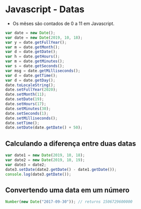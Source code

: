 # Javascript - Datas

- Os mêses são contados de 0 a 11 em Javascript.

~~~javascript
var date = new Date();              
var date = new Date(2019, 10, 18);  
var y = date.getFullYear();         
var m = date.getMonth();            
var d = date.getDate();             
var h = date.getHours();            
var m = date.getMinutes();          
var s = date.getSeconds();          
var msg = date.getMilliseconds();   
var d = date.getTime();             
var d = date.getDay();              
date.toLocaleString();              
date.setFullYear(2020);             
date.setMonth(11);                  
date.setDate(19);                   
date.setHours(17);                  
date.setMinutes(30);                
date.setSeconds(1);                 
date.setMilliseconds();             
date.setTime();                     
date.setDate(date.getDate() + 50);  
~~~

## Calculando a diferença entre duas datas

~~~javascript
var date1 = new Date(2019, 10, 18); 
var date2 = new Date(2019, 10, 19);
var date3 = date2;
date3.setDate(date2.getDate() - date1.getDate()); 
console.log(date3.getDate());
~~~

## Convertendo uma data em um número

~~~javascript
Number(new Date("2017-09-30")); // returns 1506729600000
~~~
